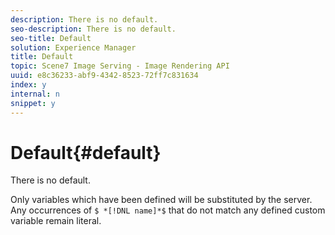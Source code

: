 ```yaml
---
description: There is no default.
seo-description: There is no default.
seo-title: Default
solution: Experience Manager
title: Default
topic: Scene7 Image Serving - Image Rendering API
uuid: e8c36233-abf9-4342-8523-72ff7c831634
index: y
internal: n
snippet: y
---
```


# Default{#default}

There is no default.

Only variables which have been defined will be substituted by the server. Any occurrences of `$ *[!DNL name]*$` that do not match any defined custom variable remain literal. 
